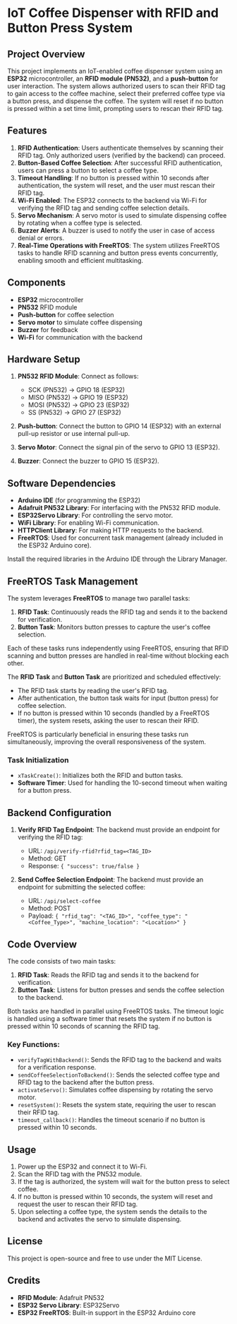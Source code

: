 # IoT Coffee Dispenser with RFID and Button Press System

## Project Overview

This project implements an IoT-enabled coffee dispenser system using an **ESP32** microcontroller, an **RFID module (PN532)**, and a **push-button** for user interaction. The system allows authorized users to scan their RFID tag to gain access to the coffee machine, select their preferred coffee type via a button press, and dispense the coffee. The system will reset if no button is pressed within a set time limit, prompting users to rescan their RFID tag.

## Features

1. **RFID Authentication**: Users authenticate themselves by scanning their RFID tag. Only authorized users (verified by the backend) can proceed.
2. **Button-Based Coffee Selection**: After successful RFID authentication, users can press a button to select a coffee type. 
3. **Timeout Handling**: If no button is pressed within 10 seconds after authentication, the system will reset, and the user must rescan their RFID tag.
4. **Wi-Fi Enabled**: The ESP32 connects to the backend via Wi-Fi for verifying the RFID tag and sending coffee selection details.
5. **Servo Mechanism**: A servo motor is used to simulate dispensing coffee by rotating when a coffee type is selected.
6. **Buzzer Alerts**: A buzzer is used to notify the user in case of access denial or errors.
7. **Real-Time Operations with FreeRTOS**: The system utilizes FreeRTOS tasks to handle RFID scanning and button press events concurrently, enabling smooth and efficient multitasking.

## Components

- **ESP32** microcontroller
- **PN532** RFID module
- **Push-button** for coffee selection
- **Servo motor** to simulate coffee dispensing
- **Buzzer** for feedback
- **Wi-Fi** for communication with the backend

## Hardware Setup

1. **PN532 RFID Module**: Connect as follows:
   - SCK (PN532) → GPIO 18 (ESP32)
   - MISO (PN532) → GPIO 19 (ESP32)
   - MOSI (PN532) → GPIO 23 (ESP32)
   - SS (PN532) → GPIO 27 (ESP32)
   
2. **Push-button**: Connect the button to GPIO 14 (ESP32) with an external pull-up resistor or use internal pull-up.

3. **Servo Motor**: Connect the signal pin of the servo to GPIO 13 (ESP32).

4. **Buzzer**: Connect the buzzer to GPIO 15 (ESP32).

## Software Dependencies

- **Arduino IDE** (for programming the ESP32)
- **Adafruit PN532 Library**: For interfacing with the PN532 RFID module.
- **ESP32Servo Library**: For controlling the servo motor.
- **WiFi Library**: For enabling Wi-Fi communication.
- **HTTPClient Library**: For making HTTP requests to the backend.
- **FreeRTOS**: Used for concurrent task management (already included in the ESP32 Arduino core).

Install the required libraries in the Arduino IDE through the Library Manager.

## FreeRTOS Task Management

The system leverages **FreeRTOS** to manage two parallel tasks:

1. **RFID Task**: Continuously reads the RFID tag and sends it to the backend for verification.
2. **Button Task**: Monitors button presses to capture the user's coffee selection.

Each of these tasks runs independently using FreeRTOS, ensuring that RFID scanning and button presses are handled in real-time without blocking each other.

The **RFID Task** and **Button Task** are prioritized and scheduled effectively:
- The RFID task starts by reading the user's RFID tag.
- After authentication, the button task waits for input (button press) for coffee selection.
- If no button is pressed within 10 seconds (handled by a FreeRTOS timer), the system resets, asking the user to rescan their RFID.

FreeRTOS is particularly beneficial in ensuring these tasks run simultaneously, improving the overall responsiveness of the system.

### Task Initialization

- `xTaskCreate()`: Initializes both the RFID and button tasks.
- **Software Timer**: Used for handling the 10-second timeout when waiting for a button press.

## Backend Configuration

1. **Verify RFID Tag Endpoint**: The backend must provide an endpoint for verifying the RFID tag:
   - URL: `/api/verify-rfid?rfid_tag=<TAG_ID>`
   - Method: GET
   - Response: `{ "success": true/false }`

2. **Send Coffee Selection Endpoint**: The backend must provide an endpoint for submitting the selected coffee:
   - URL: `/api/select-coffee`
   - Method: POST
   - Payload: `{ "rfid_tag": "<TAG_ID>", "coffee_type": "<Coffee_Type>", "machine_location": "<Location>" }`

## Code Overview

The code consists of two main tasks:
1. **RFID Task**: Reads the RFID tag and sends it to the backend for verification.
2. **Button Task**: Listens for button presses and sends the coffee selection to the backend.

Both tasks are handled in parallel using FreeRTOS tasks. The timeout logic is handled using a software timer that resets the system if no button is pressed within 10 seconds of scanning the RFID tag.

### Key Functions:

- `verifyTagWithBackend()`: Sends the RFID tag to the backend and waits for a verification response.
- `sendCoffeeSelectionToBackend()`: Sends the selected coffee type and RFID tag to the backend after the button press.
- `activateServo()`: Simulates coffee dispensing by rotating the servo motor.
- `resetSystem()`: Resets the system state, requiring the user to rescan their RFID tag.
- `timeout_callback()`: Handles the timeout scenario if no button is pressed within 10 seconds.

## Usage

1. Power up the ESP32 and connect it to Wi-Fi.
2. Scan the RFID tag with the PN532 module.
3. If the tag is authorized, the system will wait for the button press to select coffee.
4. If no button is pressed within 10 seconds, the system will reset and request the user to rescan their RFID tag.
5. Upon selecting a coffee type, the system sends the details to the backend and activates the servo to simulate dispensing.

## License

This project is open-source and free to use under the MIT License.

## Credits

- **RFID Module**: Adafruit PN532
- **ESP32 Servo Library**: ESP32Servo
- **ESP32 FreeRTOS**: Built-in support in the ESP32 Arduino core
